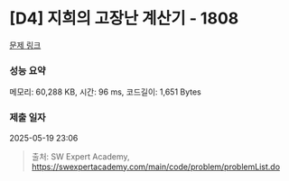 # [D4] 지희의 고장난 계산기 - 1808 

[문제 링크](https://swexpertacademy.com/main/code/problem/problemDetail.do?contestProbId=AV4yC3pqCegDFAUx) 

### 성능 요약

메모리: 60,288 KB, 시간: 96 ms, 코드길이: 1,651 Bytes

### 제출 일자

2025-05-19 23:06



> 출처: SW Expert Academy, https://swexpertacademy.com/main/code/problem/problemList.do